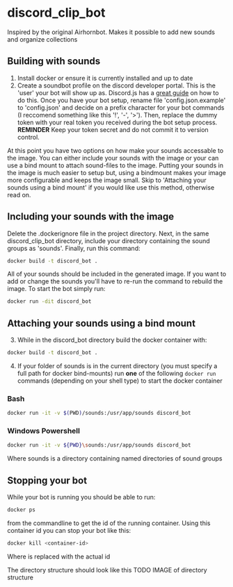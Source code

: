 # discord_clip_bot
Inspired by the original Airhornbot. Makes it possible to add new sounds and organize collections

## Building with sounds
1. Install docker or ensure it is currently installed and up to date
2. Create a soundbot profile on the discord developer portal. This is the 'user' your bot will show 
up as. Discord.js has a 
[great guide](https://discordjs.guide/preparations/setting-up-a-bot-application.html#creating-your-bot) 
on how to do this. Once you have your bot setup, rename file 'config.json.example' to 'config.json' 
and decide on a prefix character for your bot commands (I reccomend something like this  '!', '-', '>').
Then, replace the dummy token with your real token you received during the bot setup process. 
**REMINDER** Keep your token secret and do not commit it to version control.

At this point you have two options on how make your sounds accessable to the image. You can either 
include your sounds with the image or your can use a bind mount to attach sound-files to the image. 
Putting your sounds in the image is much easier to setup but, using a bindmount makes your image 
more configurable and keeps the image small. Skip to 'Attaching your sounds using a bind mount' if 
you would like use this method, otherwise read on.

## Including your sounds with the image
Delete the .dockerignore file in the project directory. Next, in the same discord_clip_bot 
directory, include your directory containing the sound groups as 'sounds'. Finally, run this command:

``` bash 
docker build -t discord_bot .
```

All of your sounds should be included in the generated image. If you want to add or change the 
sounds you'll have to re-run the command to rebuild the image. To start the bot simply run:

``` bash
docker run -dit discord_bot
```

## Attaching your sounds using a bind mount 
3. While in the discord_bot directory build the docker container with:

``` bash
docker build -t discord_bot .
```

4. If your folder of sounds is in the current directory (you must specify a full path for docker 
bind-mounts) run **one** of the following `docker run` commands (depending on your shell type) to 
start the docker container   

### Bash

``` bash
docker run -it -v $(PWD)/sounds:/usr/app/sounds discord_bot
```

### Windows Powershell 

``` bash
docker run -it -v ${PWD}\sounds:/usr/app/sounds discord_bot
```

Where sounds is a directory containing named directories of sound groups



## Stopping your bot
While your bot is running you should be able to run:

``` bash
docker ps
``` 

from the commandline to get the id of the running container. Using this container id you can stop 
your bot like this:

``` bash
docker kill <container-id>
```
Where <container-id> is replaced with the actual id 

The directory structure should look like this
TODO IMAGE of directory structure
